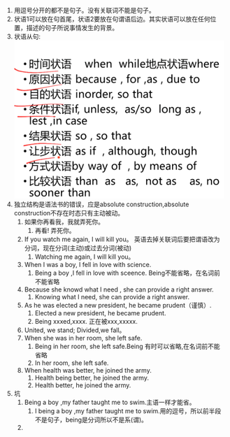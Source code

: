 1. 用逗号分开的都不是句子。没有关联词不能是句子。      
1. 状语1可以放在句首尾，状语2要放在句谓语后边。其实状语可以放在任何位置，描述的句子所说事情发生的背景。      
1. 状语从句:
    ![](https://github.com/lwwjxz/Blogs/blob/master/image/WX20181021-100517%402x.png)       
1. 独立结构是语法书的错误，应是absolute construction,absolute construction不存在时态只有主动被动。          
    1. 如果你再看我，我就弄死你。      
        1. 再看! 弄死你。    
    1. If you watch me again, I will kill you。    英语去掉关联词后要把谓语改为分词，现在分词(主动)或过去分词(被动)           
        1. Watching me again, I will kill you。    
    1. When I was a boy, I fell in love with science.     
        1. Being a boy ,I fell in love with sceence. Being不能省略，在名词前不能省略    
    1. Because she knowd what I need , she can provide a right answer.     
        1. Knowing what I need, she can provide a right answer.        
    1. As he was elected a new president, he became prudent（谨慎）.       
        1. Elected a new president, he became prudent.     
        1. Being xxxed,xxxx.  正在被xxx,xxxxx.     
    1. United, we stand; Divided,we fall。    
    1. When she was in her room, she left safe.     
        1. Being in her room, she left safe.Being 有时可以省略,在名词前不能省略     
        1. In her room, she left safe.    
    1. When health was better, he joined  the army.     
        1. Health being better, he joined the army.    
        1. Health better, he joined the army.    
1. 坑     
    1. Being a boy ,my father taught me to swim.主语一样才能省。          
        1. I being a boy ,my father taught me to swim.用的逗号，所以前半段不是句子，being是分词所以不是系(谓)。             
    1. 
